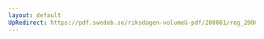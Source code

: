 ```yaml
---
layout: default
UpRedirect: https://pdf.swedeb.se/riksdagen-volumeG-pdf/200001/reg_200001/reg_200001_0195.pdf
---
```

